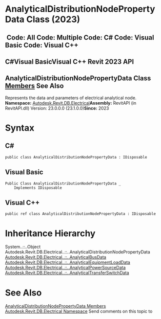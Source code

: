 # AnalyticalDistributionNodePropertyData Class (2023)

﻿
 Code: All Code: Multiple Code: C# Code: Visual Basic Code: Visual C++   
---  
C#Visual BasicVisual C++
Revit 2023 API  
---  
AnalyticalDistributionNodePropertyData Class  
[Members](22aeb525-b015-b42c-e212-0acd5b640616.md "AnalyticalDistributionNodePropertyData Members") See Also  
---  
Represents the data and parameters of electrical analytical node. 
**Namespace:** [Autodesk.Revit.DB.Electrical](212a1314-7843-2c6c-3322-363127e4059f.md "Autodesk.Revit.DB.Electrical Namespace")**Assembly:** RevitAPI (in RevitAPI.dll) Version: 23.0.0.0 (23.1.0.0)**Since:** 2023 
# Syntax
C#  
---  
```text
public class AnalyticalDistributionNodePropertyData : IDisposable
```
  
Visual Basic  
---  
```text
Public Class AnalyticalDistributionNodePropertyData _
	Implements IDisposable
```
  
Visual C++  
---  
```text
public ref class AnalyticalDistributionNodePropertyData : IDisposable
```
  
# Inheritance Hierarchy
System..::..Object Autodesk.Revit.DB.Electrical..::..AnalyticalDistributionNodePropertyData [Autodesk.Revit.DB.Electrical..::..AnalyticalBusData](de5843fd-39a2-6a78-7c67-b9a592b404bb.md "AnalyticalBusData Class") [Autodesk.Revit.DB.Electrical..::..AnalyticalEquipmentLoadData](f0db67d1-7fe9-6ada-8e0a-f51614751edd.md "AnalyticalEquipmentLoadData Class") [Autodesk.Revit.DB.Electrical..::..AnalyticalPowerSourceData](844cf629-c023-47a8-55f1-b1d702780658.md "AnalyticalPowerSourceData Class") [Autodesk.Revit.DB.Electrical..::..AnalyticalTransferSwitchData](6029f894-5a16-522b-8759-57b4e3475952.md "AnalyticalTransferSwitchData Class")
# See Also
[AnalyticalDistributionNodePropertyData Members](22aeb525-b015-b42c-e212-0acd5b640616.md "AnalyticalDistributionNodePropertyData Members")
[Autodesk.Revit.DB.Electrical Namespace](212a1314-7843-2c6c-3322-363127e4059f.md "Autodesk.Revit.DB.Electrical Namespace")
Send comments on this topic to 